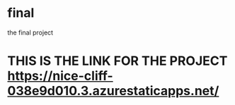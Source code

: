 # final
the final project
# THIS IS THE LINK FOR THE PROJECT https://nice-cliff-038e9d010.3.azurestaticapps.net/
